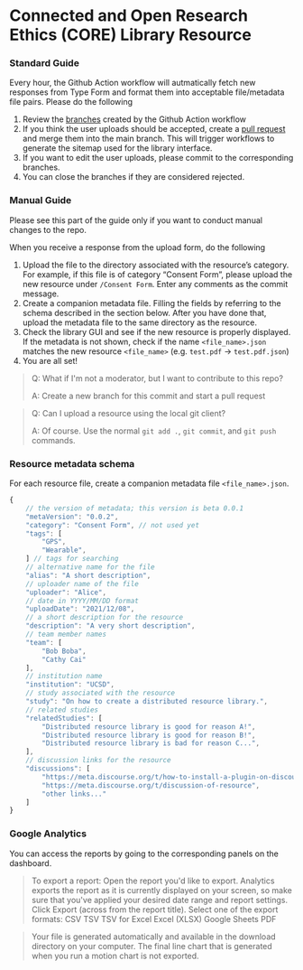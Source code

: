 # Connected and Open Research Ethics (CORE) Library Resource

### Standard Guide

Every hour, the Github Action workflow will autmatically fetch new responses from Type Form and format them into acceptable file/metadata file pairs. Please do the following

1. Review the [branches](https://github.com/ReCODE-Health/resources/branches) created by the Github Action workflow
2. If you think the user uploads should be accepted, create a [pull request](https://github.com/ReCODE-Health/resources/compare) and merge them into the main branch. This will trigger workflows to generate the sitemap used for the library interface.
3. If you want to edit the user uploads, please commit to the corresponding branches.
4. You can close the branches if they are considered rejected. 

### Manual Guide

Please see this part of the guide only if you want to conduct manual changes to the repo.

When you receive a response from the upload form, do the following

1. Upload the file to the directory associated with the resource’s category. For example, if this file is of category “Consent Form”, please upload the new resource under `/Consent Form`. Enter any comments as the commit message.
2. Create a companion metadata file. Filling the fields by referring to the schema described in the section below. After you have done that, upload the metadata file to the same directory as the resource.
3. Check the library GUI and see if the new resource is properly displayed. If the metadata is not shown, check if the name `<file_name>.json` matches the new resource `<file_name>` (e.g. `test.pdf` → `test.pdf.json`)
4. You are all set!

> Q: What if I'm not a moderator, but I want to contribute to this repo?
> 
> A: Create a new branch for this commit and start a pull request

> Q: Can I upload a resource using the local git client?
> 
> A: Of course. Use the normal `git add .`, `git commit`, and `git push` commands.


### Resource metadata schema

For each resource file, create a companion metadata file `<file_name>.json`.

```js
{
    // the version of metadata; this version is beta 0.0.1
    "metaVersion": "0.0.2",
    "category": "Consent Form", // not used yet
    "tags": [
        "GPS",
        "Wearable",
    ] // tags for searching
    // alternative name for the file
    "alias": "A short description",
    // uploader name of the file
    "uploader": "Alice",
    // date in YYYY/MM/DD format
    "uploadDate": "2021/12/08",
    // a short description for the resource
    "description": "A very short description",
    // team member names
    "team": [
        "Bob Boba",
        "Cathy Cai"
    ],
    // institution name
    "institution": "UCSD",
    // study associated with the resource
    "study": "On how to create a distributed resource library.",
    // related studies
    "relatedStudies": [
        "Distributed resource library is good for reason A!",
        "Distributed resource library is good for reason B!",
        "Distributed resource library is bad for reason C...",
    ],
    // discussion links for the resource
    "discussions": [
        "https://meta.discourse.org/t/how-to-install-a-plugin-on-discourse-hosted-discourse/42783/6",
        "https://meta.discourse.org/t/discussion-of-resource",
        "other links..."
    ]
}
```

### Google Analytics
You can access the reports by going to the corresponding panels on the dashboard.

> To export a report: Open the report you'd like to export. Analytics exports the report as it is currently displayed on your screen, so make sure that you've applied your desired date range and report settings.
    Click Export (across from the report title).
    Select one of the export formats:
        CSV
        TSV
        TSV for Excel
        Excel (XLSX)
        Google Sheets
        PDF

> Your file is generated automatically and available in the download directory on your computer.
> The final line chart that is generated when you run a motion chart is not exported.
